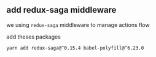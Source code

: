 ## add redux-saga middleware

we using `redux-saga` middleware to manage actions flow

add theses packages

```
yarn add redux-saga@^0.15.4 babel-polyfill@^6.23.0
```